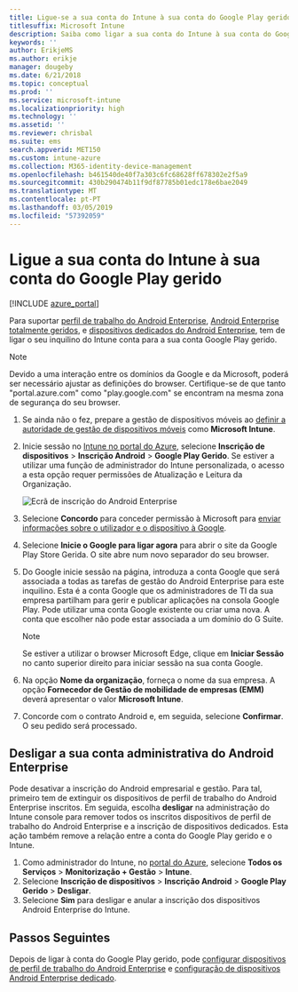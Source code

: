 ```yaml
---
title: Ligue-se a sua conta do Intune à sua conta do Google Play gerido.
titlesuffix: Microsoft Intune
description: Saiba como ligar a sua conta do Intune à sua conta do Google Play gerido.
keywords: ''
author: ErikjeMS
ms.author: erikje
manager: dougeby
ms.date: 6/21/2018
ms.topic: conceptual
ms.prod: ''
ms.service: microsoft-intune
ms.localizationpriority: high
ms.technology: ''
ms.assetid: ''
ms.reviewer: chrisbal
ms.suite: ems
search.appverid: MET150
ms.custom: intune-azure
ms.collection: M365-identity-device-management
ms.openlocfilehash: b461540de40f7a303c6fc68628ff678302e2f5a9
ms.sourcegitcommit: 430b290474b11f9df87785b01edc178e6bae2049
ms.translationtype: MT
ms.contentlocale: pt-PT
ms.lasthandoff: 03/05/2019
ms.locfileid: "57392059"
---
```

# <a name="connect-your-intune-account-to-your-managed-google-play-account"></a>Ligue a sua conta do Intune à sua conta do Google Play gerido

[!INCLUDE [azure_portal](./includes/azure_portal.md)]

Para suportar [perfil de trabalho do Android Enterprise](android-work-profile-enroll.md), [Android Enterprise totalmente geridos](android-fully-managed-enroll.md), e [dispositivos dedicados do Android Enterprise](android-kiosk-enroll.md), tem de ligar o seu inquilino do Intune conta para a sua conta Google Play gerido.  

> [!NOTE]
> Devido a uma interação entre os domínios da Google e da Microsoft, poderá ser necessário ajustar as definições do browser.  Certifique-se de que tanto "portal.azure.com" como "play.google.com" se encontram na mesma zona de segurança do seu browser.

1. Se ainda não o fez, prepare a gestão de dispositivos móveis ao [definir a autoridade de gestão de dispositivos móveis](mdm-authority-set.md) como **Microsoft Intune**.
2. Inicie sessão no [Intune no portal do Azure](https://aka.ms/intuneportal), selecione **Inscrição de dispositivos** > **Inscrição Android** > **Google Play Gerido**.  Se estiver a utilizar uma função de administrador do Intune personalizada, o acesso a esta opção requer permissões de Atualização e Leitura da Organização.
   
   ![Ecrã de inscrição do Android Enterprise](./media/android-work-bind.png)

3. Selecione **Concordo** para conceder permissão à Microsoft para [enviar informações sobre o utilizador e o dispositivo à Google](data-intune-sends-to-google.md). 
   
4. Selecione **Inicie o Google para ligar agora** para abrir o site da Google Play Store Gerida. O site abre num novo separador do seu browser.
  
5. Do Google inicie sessão na página, introduza a conta Google que será associada a todas as tarefas de gestão do Android Enterprise para este inquilino. Esta é a conta Google que os administradores de TI da sua empresa partilham para gerir e publicar aplicações na consola Google Play. Pode utilizar uma conta Google existente ou criar uma nova. A conta que escolher não pode estar associada a um domínio do G Suite.
    
    > [!Note]
    > Se estiver a utilizar o browser Microsoft Edge, clique em **Iniciar Sessão** no canto superior direito para iniciar sessão na sua conta Google.

6. Na opção **Nome da organização**, forneça o nome da sua empresa. A opção **Fornecedor de Gestão de mobilidade de empresas (EMM)** deverá apresentar o valor **Microsoft Intune**.

7. Concorde com o contrato Android e, em seguida, selecione **Confirmar**. O seu pedido será processado.

## <a name="disconnect-your-android-enterprise-administrative-account"></a>Desligar a sua conta administrativa do Android Enterprise

Pode desativar a inscrição do Android empresarial e gestão. Para tal, primeiro tem de extinguir os dispositivos de perfil de trabalho do Android Enterprise inscritos. Em seguida, escolha **desligar** na administração do Intune console para remover todos os inscritos dispositivos de perfil de trabalho do Android Enterprise e a inscrição de dispositivos dedicados. Esta ação também remove a relação entre a conta do Google Play gerido e o Intune.

1. Como administrador do Intune, no [portal do Azure](https://portal.azure.com), selecione **Todos os Serviços** > **Monitorização + Gestão** > **Intune**.
2. Selecione **Inscrição de dispositivos** > **Inscrição Android** > **Google Play Gerido** > **Desligar**.
3. Selecione **Sim** para desligar e anular a inscrição dos dispositivos Android Enterprise do Intune.

## <a name="next-steps"></a>Passos Seguintes

Depois de ligar à conta do Google Play gerido, pode [configurar dispositivos de perfil de trabalho do Android Enterprise](android-work-profile-enroll.md) e [configuração de dispositivos Android Enterprise dedicado](android-kiosk-enroll.md).
